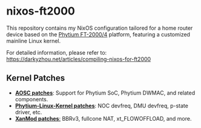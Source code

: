 # nixos-ft2000

This repository contains my NixOS configuration tailored for a home router device based on the [Phytium FT-2000/4](https://en.wikipedia.org/wiki/FeiTeng) platform, featuring a customized mainline Linux kernel.

For detailed information, please refer to: https://darkyzhou.net/articles/compiling-nixos-for-ft2000

## Kernel Patches

- [**AOSC patches**](https://github.com/AOSC-Dev/aosc-os-abbs/tree/9ac6a143ea533c076ca90c6b3577359dd1682ab2/runtime-kernel/linux-kernel/autobuild/patches): Support for Phytium SoC, Phytium DWMAC, and related components.
- [**Phytium-Linux-Kernel patches**](https://gitee.com/phytium_embedded/phytium-linux-kernel): NOC devfreq, DMU devfreq, p-state driver, etc.
- [**XanMod patches**:](https://gitlab.com/xanmod/linux-patches/-/tree/master/linux-6.14.y-xanmod) BBRv3, fullcone NAT, xt_FLOWOFFLOAD, and more.
